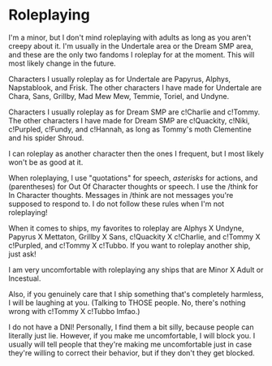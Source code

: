 # Roleplaying
I'm a minor, but I don't mind roleplaying with adults as long as you aren't creepy about it. I'm usually in the Undertale area or the Dream SMP area, and these are the only two fandoms I roleplay for at the moment. This will most likely change in the future.

Characters I usually roleplay as for Undertale are Papyrus, Alphys, Napstablook, and Frisk. The other characters I have made for Undertale are Chara, Sans, Grillby, Mad Mew Mew, Temmie, Toriel, and Undyne.

Characters I usually roleplay as for Dream SMP are c!Charlie and c!Tommy. The other characters I have made for Dream SMP are c!Quackity, c!Niki, c!Purpled, c!Fundy, and c!Hannah, as long as Tommy's moth Clementine and his spider Shroud.

I can roleplay as another character then the ones I frequent, but I most likely won't be as good at it.

When roleplaying, I use "quotations" for speech, *asterisks* for actions, and (parentheses) for Out Of Character thoughts or speech. I use the /think for In Character thoughts. Messages in /think are not messages you're supposed to respond to. I do not follow these rules when I'm not roleplaying!

When it comes to ships, my favorites to roleplay are Alphys X Undyne, Papyrus X Mettaton, Grillby X Sans, c!Quackity X c!Charlie, and c!Tommy X c!Purpled, and c!Tommy X c!Tubbo. If you want to roleplay another ship, just ask!

I am very uncomfortable with roleplaying any ships that are Minor X Adult or Incestual.

Also, if you genuinely care that I ship something that's completely harmless, I will be laughing at you. (Talking to THOSE people. No, there's nothing wrong with c!Tommy X c!Tubbo lmfao.)

I do not have a DNI! Personally, I find them a bit silly, because people can literally just lie. However, if you make me uncomfortable, I will block you. I usually will tell people that they're making me uncomfortable just in case they're willing to correct their behavior, but if they don't they get blocked.
